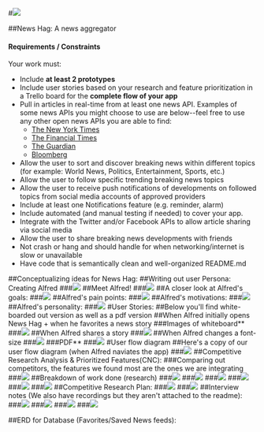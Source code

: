 
#![](readmefiles/MainForProject.png)

##News Hag: A news aggregator




#### Requirements / Constraints

Your work must:

- Include **at least 2 prototypes**
- Include user stories based on your research and feature prioritization in a Trello board for the **complete flow of your app**
- Pull in articles in real-time from at least one news API. Examples of some news APIs you might choose to use are below--feel free to use any other open news APIs you are able to find:
    - [The New York Times](http://developer.nytimes.com/)
    - [The Financial Times](https://developer.ft.com/docs)
    - [The Guardian](http://open-platform.theguardian.com/access/)
    - [Bloomberg](http://www.bloomberglabs.com/api/)
- Allow the user to sort and discover breaking news within different topics (for example: World News, Politics, Entertainment, Sports, etc.)
- Allow the user to follow specific trending breaking news topics
- Allow the user to receive push notifications of developments on followed topics from social media accounts of approved providers
- Include at least one Notifications feature (e.g. reminder, alarm)
- Include automated (and manual testing if needed) to cover your app.
- Integrate with the Twitter and/or Facebook APIs to allow article sharing via social media
- Allow the user to share breaking news developments with friends
- Not crash or hang and should handle for when networking/internet is slow or unavailable
- Have code that is semantically clean and well-organized README.md

##Conceptualizing ideas for News Hag:
##Writing out user Persona: Creating Alfred
###![](readmefiles/1.jpg)
##Meet Alfred!
###![](readmefiles/alfred.jpeg)
##A closer look at Alfred's goals:
###![](readmefiles/2.jpg)
##Alfred's pain points:
###![](readmefiles/3.jpg)
##Alfred's motivations:
###![](readmefiles/4.jpg)
##Alfred's personality:
###![](readmefiles/5.jpg)
#User Stories:
##Below you'll find white-boarded out version as well as a pdf version
##When Alfred initially opens News Hag + when he favorites a news story
###Images of whiteboard**
###![](readmefiles/6.jpg)
##When Alfred shares a story
###![](readmefiles/7.jpg)
##When Alfred changes a font-size
###![](readmefiles/8.jpg)
###PDF**
###![](readmefiles/us1.jpg)
#User flow diagram
##Here's a copy of our user flow diagram (when Alfred naviates the app)
###![](readmefiles/9.jpg)
##Competitive Research Analysis & Prioritized Features(CNC):
###Comparing  out competitors, the features we found most are the ones we are integrating
###![](readmefiles/CNC.jpg)
##Breakdown of work done (research)
###![](readmefiles/2b.jpg)
###![](readmefiles/1b.jpg)
###![](readmefiles/4b.jpg)
###![](readmefiles/3b.jpg)
###![](readmefiles/5b.jpg)
###![](readmefiles/6b.jpg)
##Competitive Research Plan:
###![](readmefiles/Rplan.jpg)
###![](readmefiles/Rplan2.jpg)
##Interview notes (We also have recordings but they aren't attached to the readme):
###![](readmefiles/i1.jpg)
###![](readmefiles/i2.jpg)
###![](readmefiles/i3.jpg)
###![](readmefiles/i4.jpg)


##ERD for Database (Favorites/Saved News feeds):







